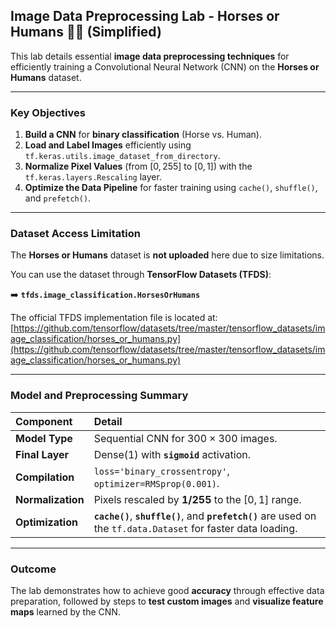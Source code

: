 ## Image Data Preprocessing Lab - Horses or Humans 🐴🧍 (Simplified)

This lab details essential **image data preprocessing techniques** for efficiently training a Convolutional Neural Network (CNN) on the **Horses or Humans** dataset.

***

### Key Objectives

1.  **Build a CNN** for **binary classification** (Horse vs. Human).
2.  **Load and Label Images** efficiently using `tf.keras.utils.image_dataset_from_directory`.
3.  **Normalize Pixel Values** (from $\left[0, 255\right]$ to $\left[0, 1\right]$) with the `tf.keras.layers.Rescaling` layer.
4.  **Optimize the Data Pipeline** for faster training using `cache()`, `shuffle()`, and `prefetch()`.

***

### Dataset Access Limitation

The **Horses or Humans** dataset is **not uploaded** here due to size limitations.

You can use the dataset through **TensorFlow Datasets (TFDS)**:

➡️ **`tfds.image_classification.HorsesOrHumans`**

The official TFDS implementation file is located at: [https://github.com/tensorflow/datasets/tree/master/tensorflow_datasets/image_classification/horses_or_humans.py](https://github.com/tensorflow/datasets/tree/master/tensorflow_datasets/image_classification/horses_or_humans.py)

***

### Model and Preprocessing Summary

| Component | Detail |
| :--- | :--- |
| **Model Type** | Sequential CNN for $300\times300$ images. |
| **Final Layer** | Dense(1) with **`sigmoid`** activation. |
| **Compilation** | `loss='binary_crossentropy'`, `optimizer=RMSprop(0.001)`. |
| **Normalization** | Pixels rescaled by **$1/255$** to the $\left[0, 1\right]$ range. |
| **Optimization** | **`cache()`**, **`shuffle()`**, and **`prefetch()`** are used on the `tf.data.Dataset` for faster data loading. |

***

### Outcome

The lab demonstrates how to achieve good **accuracy** through effective data preparation, followed by steps to **test custom images** and **visualize feature maps** learned by the CNN.